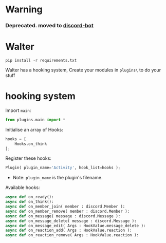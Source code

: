 # Warning
### Deprecated. moved to [discord-bot](https://github.com/Mikk155/discord-bot)

# Walter

```
pip install -r requirements.txt
```

Walter has a hooking system, Create your modules in ``plugins\`` to do your stuff

# hooking system

Import ``main``:
```python
from plugins.main import *
```

Initialise an array of Hooks:
```python
hooks = [
    Hooks.on_think
];
```

Register these hooks:
```python
Plugin( plugin_name='Activity', hook_list=hooks );
```
- Note: ``plugin_name`` is the plugin's filename.

Available hooks:
```python
async def on_ready():
async def on_think():
async def on_member_join( member : discord.Member ):
async def on_member_remove( member : discord.Member ):
async def on_message( message : discord.Message ):
async def on_message_delete( message : discord.Message ):
async def on_message_edit( Args : HookValue.message_delete ):
async def on_reaction_add( Args : HookValue.reaction ):
async def on_reaction_remove( Args : HookValue.reaction ):
```
